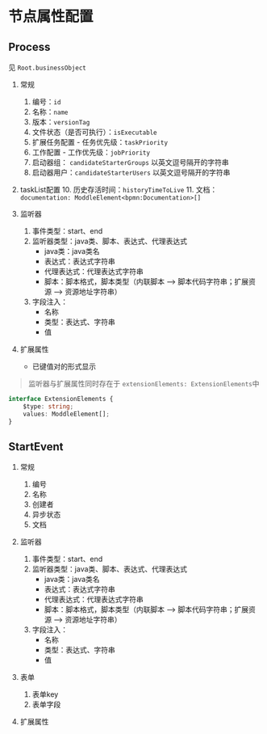 # 节点属性配置

## Process

见 `Root.businessObject`

1. 常规
   
    1. 编号：`id`
    2. 名称：`name`
    3. 版本：`versionTag`
    4. 文件状态（是否可执行）：`isExecutable`
    5. 扩展任务配置 - 任务优先级：`taskPriority`
    6. 工作配置 - 工作优先级：`jobPriority`
    7. 启动器组： `candidateStarterGroups` 以英文逗号隔开的字符串
    8. 启动器用户：`candidateStarterUsers` 以英文逗号隔开的字符串
9. taskList配置
   10. 历史存活时间：`historyTimeToLive`
   11. 文档：`documentation: ModdleElement<bpmn:Documentation>[]`
2. 监听器
    1. 事件类型：start、end
    2. 监听器类型：java类、脚本、表达式、代理表达式
       - java类：java类名
       - 表达式：表达式字符串
       - 代理表达式：代理表达式字符串
       - 脚本：脚本格式，脚本类型（内联脚本 --> 脚本代码字符串；扩展资源 --> 资源地址字符串）
    3. 字段注入：
       - 名称
       - 类型：表达式、字符串
       - 值
4. 扩展属性
    - 已键值对的形式显示

> 监听器与扩展属性同时存在于 `extensionElements: ExtensionElements`中

```typescript
interface ExtensionElements {
    $type: string;
    values: ModdleElement[];
}
```



## StartEvent

1. 常规

    1. 编号
    2. 名称
    3. 创建者
    4. 异步状态
    5. 文档
2. 监听器
    1. 事件类型：start、end
    2. 监听器类型：java类、脚本、表达式、代理表达式
        - java类：java类名
        - 表达式：表达式字符串
        - 代理表达式：代理表达式字符串
        - 脚本：脚本格式，脚本类型（内联脚本 --> 脚本代码字符串；扩展资源 --> 资源地址字符串）
    3. 字段注入：
        - 名称
        - 类型：表达式、字符串
        - 值
3. 表单
    1. 表单key
    2. 表单字段
4. 扩展属性